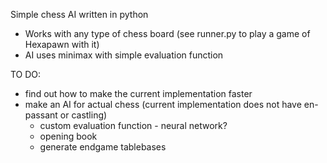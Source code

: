 Simple chess AI written in python
 - Works with any type of chess board (see runner.py to play a game of Hexapawn with it)
 - AI uses minimax with simple evaluation function


TO DO:
  - find out how to make the current implementation faster
  - make an AI for actual chess (current implementation does not have en-passant or castling)
    - custom evaluation function - neural network?
    - opening book
    - generate endgame tablebases
